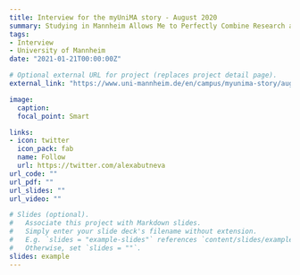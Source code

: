 ```yaml
---
title: Interview for the myUniMA story - August 2020
summary: Studying in Mannheim Allows Me to Perfectly Combine Research and Student Life [ENG] [GE]
tags:
- Interview
- University of Mannheim
date: "2021-01-21T00:00:00Z"

# Optional external URL for project (replaces project detail page).
external_link: "https://www.uni-mannheim.de/en/campus/myunima-story/august-2020/"

image:
  caption: 
  focal_point: Smart

links:
- icon: twitter
  icon_pack: fab
  name: Follow
  url: https://twitter.com/alexabutneva
url_code: ""
url_pdf: ""
url_slides: ""
url_video: ""

# Slides (optional).
#   Associate this project with Markdown slides.
#   Simply enter your slide deck's filename without extension.
#   E.g. `slides = "example-slides"` references `content/slides/example-slides.md`.
#   Otherwise, set `slides = ""`.
slides: example
---
```

